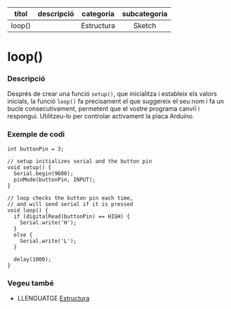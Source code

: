 
| títol | descripció   | categoria  | subcategoria        |
| :---: | :----------: | :--------: | :-----------------: |
| loop() | | Estructura | Sketch |

# loop()

### Descripció

Després de crear una funció `setup()`, que inicialitza i estableix els valors inicials, la funció `loop()` fa precisament el que suggereix el seu nom i fa un bucle consecutivament, permetent que el vostre programa canviï i respongui. Utilitzeu-lo per controlar activament la placa Arduino.

### Exemple de codi

```
int buttonPin = 3;

// setup initializes serial and the button pin
void setup() {
  Serial.begin(9600);
  pinMode(buttonPin, INPUT);
}

// loop checks the button pin each time,
// and will send serial if it is pressed
void loop() {
  if (digitalRead(buttonPin) == HIGH) {
    Serial.write('H');
  }
  else {
    Serial.write('L');
  }

  delay(1000);
}
```

### Vegeu també

*  LLENGUATGE [Estructura](../Estructura.md)
